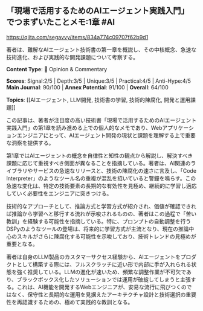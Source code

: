 ## 「現場で活用するためのAIエージェント実践入門」でつまずいたことメモ:1章 #AI

https://qiita.com/segavvy/items/834a774c09707f62b9d1

著者は、難解なAIエージェント技術書の第一章を概説し、その中核概念、急速な技術進化、および実践的な開発課題について考察する。

**Content Type**: 💭 Opinion & Commentary

**Scores**: Signal:2/5 | Depth:3/5 | Unique:3/5 | Practical:4/5 | Anti-Hype:4/5
**Main Journal**: 90/100 | **Annex Potential**: 91/100 | **Overall**: 64/100

**Topics**: [[AIエージェント, LLM開発, 技術書の学習, 技術的陳腐化, 開発と運用課題]]

この記事は、著者が注目度の高い技術書「現場で活用するためのAIエージェント実践入門」の第1章を読み進める上での個人的なメモであり、Webアプリケーションエンジニアにとって、AIエージェント開発の現状と課題を理解する上で重要な洞察を提供する。

第1章ではAIエージェントの概念を自律性と知性の観点から解説し、解決すべき課題に応じて重視すべき側面が異なることを指摘している。著者は、AI関連のライブラリやサービスの急速なリリースと、技術の陳腐化の速さに言及し、「Code Interpreter」のようなツール名の重複が混乱を招いていると警鐘を鳴らす。この急速な変化は、特定の技術要素の長期的な有効性を見極め、継続的に学習し適応していく必要性をエンジニアに突きつける。

技術的なアプローチとして、推論方式と学習方式が紹介され、価値が確認できれば推論から学習へと移行する流れが示唆されるものの、著者はこの過程で「苦い教訓」を経験する可能性を指摘している。特に、プロンプトの自動調整を行うDSPyのようなツールの登場は、将来的に学習方式が主流となり、現在の推論中心のスキルがさらに陳腐化する可能性を示唆しており、技術トレンドの見極めが重要となる。

著者は自身のLLM製品のカスタマーサクセス経験から、AIエージェントをプロダクトとして構築する際には、フルスクラッチに近い形で内部に手が入れられる状態を強く推奨している。LLMの進化が速いため、頻繁な調整作業が不可欠であり、ブラックボックス化したソリューションでは運用が破綻してしまうと主張する。これは、AI機能を開発するWebエンジニアが、安易な流行に飛びつくのではなく、保守性と長期的な運用を見据えたアーキテクチャ設計と技術選択の重要性を再認識するための、極めて実践的な教訓となる。
